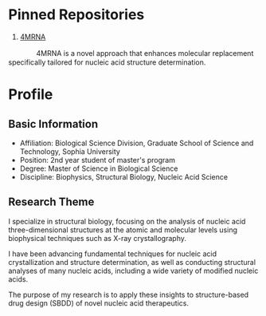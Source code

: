 # Pinned Repositories
1. [4MRNA](https://github.com/S-Ando-Biophysics/4MRNA)

　　　　4MRNA is a novel approach that enhances molecular replacement specifically tailored for nucleic acid structure determination.



# Profile
## Basic Information
- Affiliation: Biological Science Division, Graduate School of Science and Technology, Sophia University
- Position: 2nd year student of master's program
- Degree: Master of Science in Biological Science
- Discipline: Biophysics, Structural Biology, Nucleic Acid Science

## Research Theme
I specialize in structural biology, focusing on the analysis of nucleic acid three-dimensional structures at the atomic and molecular levels using biophysical techniques such as X-ray crystallography. 

I have been advancing fundamental techniques for nucleic acid crystallization and structure determination, as well as conducting structural analyses of many nucleic acids, including a wide variety of modified nucleic acids. 

The purpose of my research is to apply these insights to structure-based drug design (SBDD) of novel nucleic acid therapeutics.

